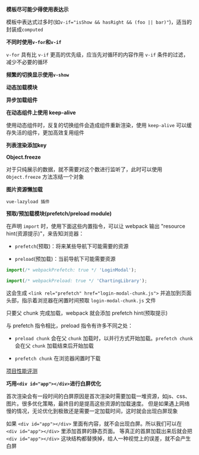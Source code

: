 **模板尽可能少得使用表达示**

模板中表达式过多时(如`v-if="isShow && hasRight && (foo || bar)"`)，适当的封装成`computed`

**不同时使用`v-for`和`v-if`**

`v-for` 具有比 `v-if` 更高的优先级，应当先对循环的内容作用 `v-if` 条件的过滤，减少不必要的循环

**频繁的切换显示使用`v-show`**

**动态加载模块**

**异步加载组件**

**在动态组件上使用 keep-alive**

使用动态组件时，反复的切换组件会造成组件重新渲染，使用 `keep-alive` 可以缓存失活的组件，更加高效复用组件

**列表渲染添加key**

**Object.freeze**

对于只纯展示的数据，就不需要对这个数进行监听了，此时可以使用 `Object.freeze` 方法冻结一个对象

**图片资源懒加载**

`vue-lazyload 插件`

**预取/预加载模块(prefetch/preload module)**

在声明 `import` 时，使用下面这些内置指令，可以让 webpack 输出 "resource hint(资源提示)"，来告知浏览器：

- `prefetch`(预取)：将来某些导航下可能需要的资源

- `preload`(预加载)：当前导航下可能需要资源

```js
import(/* webpackPrefetch: true */ 'LoginModal');

import(/* webpackPreload: true */ 'ChartingLibrary');
```

这会生成 `<link rel="prefetch" href="login-modal-chunk.js">` 并追加到页面头部，指示着浏览器在闲置时间预取 `login-modal-chunk.js` 文件

只要父 chunk 完成加载，webpack 就会添加 prefetch hint(预取提示)

与 prefetch 指令相比，preload 指令有许多不同之处：

- `preload chunk` 会在父 `chunk` 加载时，以并行方式开始加载。`prefetch chunk` 会在父 `chunk` 加载结束后开始加载

- `prefetch chunk` 在浏览器闲置时下载

[项目性能评测](https://www.googlespeed.cn/?spm=a2c4e.10696291.0.0.6e4919a4XKVOUm&url=www.zhujizhou.com)

**巧用`<div id="app"></div>`进行白屏优化**

首次渲染会有一段时间的白屏原因是首次渲染时需要加载一堆资源，如js、css、图片。很多优化策略，最终目的是提高这些资源的加载速度。
但是如果遇上网络慢的情况，无论优化到极致还是需要一定加载时间，这时就会出现白屏现象

如果 `<div id="app"></div>` 里面有内容，就不会出现白屏。所以我们可以在 `<div id="app"></div>` 里添加首屏的静态页面。
等真正的首屏加载出来后就会把 `<div id="app"></div>` 这块结构都替换掉，给人一种视觉上的误差，就不会产生白屏


